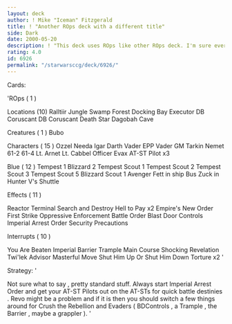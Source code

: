 ```yaml
---
layout: deck
author: ! Mike "Iceman" Fitzgerald
title: ! "Another ROps deck with a different title"
side: Dark
date: 2000-05-20
description: ! "This deck uses ROps like other ROps deck. I'm sure everyone has played ROps so this shouldn't be new."
rating: 4.0
id: 6926
permalink: "/starwarsccg/deck/6926/"
---
```

Cards: 

'ROps ( 1 )

Locations  (10)
Ralltiir
 Jungle
 Swamp
 Forest
 Docking Bay
Executor  DB
Coruscant  DB
Coruscant
Death Star
Dagobah  Cave

Creatures  ( 1 )
Bubo

Characters  ( 15 )
Ozzel
Needa
Igar
Darth Vader
EPP Vader
GM Tarkin
Nemet
61-2
61-4
Lt. Arnet
Lt. Cabbel
Officer Evax
AT-ST Pilot x3

Blue  ( 12 )
Tempest 1
Blizzard 2
Tempest Scout 1
Tempest Scout 2
Tempest Scout 3
Tempest Scout 5
Blizzard Scout 1
Avenger
Fett in ship
Bus
Zuck in Hunter
V's Shuttle

Effects  ( 11 )

Reactor Terminal
Search and Destroy
Hell to Pay x2
Empire's New Order
First Strike
Oppressive Enforcement
Battle Order
Blast Door Controls
Imperial Arrest Order
Security Precautions

Interrupts  ( 10 )

You Are Beaten
Imperial Barrier
Trample
Main Course
Shocking Revelation
Twi'lek Advisor
Masterful Move
Shut Him Up Or Shut Him Down
Torture x2 '

Strategy: '

Not sure what to say , pretty standard stuff.
Always start Imperial Arrest Order and get your
AT-ST Pilots out on the AT-STs for quick battle
destinies . Revo might be a problem and if it is
then you should switch a few things around for
Crush the Rebellion and Evaders ( BDControls ,
a Trample , the Barrier , maybe a grappler ).  '
